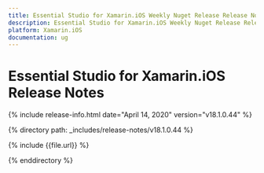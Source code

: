 ```yaml
---
title: Essential Studio for Xamarin.iOS Weekly Nuget Release Release Notes  
description: Essential Studio for Xamarin.iOS Weekly Nuget Release Release Notes  
platform: Xamarin.iOS
documentation: ug
---
```


# Essential Studio for Xamarin.iOS  Release Notes  

{% include release-info.html date="April 14, 2020"  version="v18.1.0.44" %} 


{% directory path: _includes/release-notes/v18.1.0.44 %}

{% include {{file.url}} %}

{% enddirectory %}